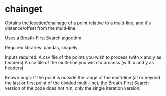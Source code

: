 # chainget
Obtains the location/chainage of a point relative to a multi-line, and it's distance/offset from the multi-line.

Uses a Breath-First Search algorithm.

Required libraries: pandas, shapely

Inputs required:
  A csv file of the points you wish to process (with x and y as headers)
  A csv file of the multi-line you wish to process (with x and y as headers)

Known bugs:
If the point is outside the range of the multi-line (at or beyond the last or first point of the divided multi-line), the Breath-First Search version of the code does not run, only the single iteration version.
